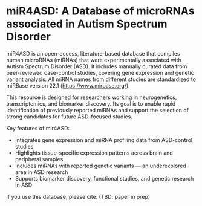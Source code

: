 # miR4ASD: A Database of microRNAs associated in Autism Spectrum Disorder 

miR4ASD is an open-access, literature-based database that compiles human microRNAs (miRNAs) that were experimentally associated with Autism Spectrum Disorder (ASD). It includes manually curated data from peer-reviewed case-control studies, covering gene expression and genetic variant analysis. All miRNA names from different studies are standardized to miRBase version 22.1 (https://www.mirbase.org/). 

This resource is designed for researchers working in neurogenetics, transcriptomics, and biomarker discovery. Its goal is to enable rapid identification of previously reported miRNAs and support the selection of strong candidates for future ASD-focused studies. 

Key features of mir4ASD: 

* Integrates gene expression and miRNA profiling data from ASD-control studies  
* Highlights tissue-specific expression patterns across brain and peripheral samples 
* Includes miRNAs with reported genetic variants — an underexplored area in ASD research 
* Supports biomarker discovery, functional studies, and genetic research in ASD 

If you use this database, please cite: (TBD: paper in prep)
